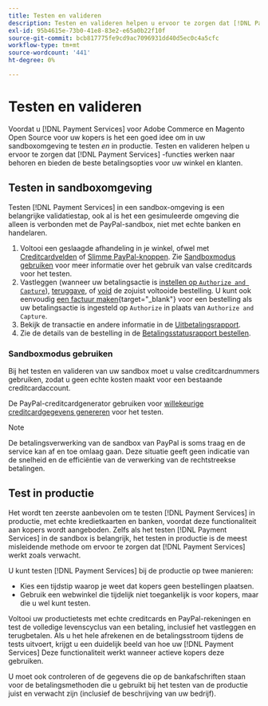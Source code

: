 ```yaml
---
title: Testen en valideren
description: Testen en valideren helpen u ervoor te zorgen dat [!DNL Payment Services] functies werken naar behoren en bieden de beste betalingsopties voor uw klanten
exl-id: 95b4615e-73b0-41e8-83e2-e65a0b22f10f
source-git-commit: bcb817775fe9cd9ac7096931dd40d5ec0c4a5cfc
workflow-type: tm+mt
source-wordcount: '441'
ht-degree: 0%

---
```


# Testen en valideren

Voordat u [!DNL Payment Services] voor Adobe Commerce en Magento Open Source voor uw kopers is het een goed idee om in uw sandboxomgeving te testen _en_ in productie. Testen en valideren helpen u ervoor te zorgen dat [!DNL Payment Services] -functies werken naar behoren en bieden de beste betalingsopties voor uw winkel en klanten.

## Testen in sandboxomgeving

Testen [!DNL Payment Services] in een sandbox-omgeving is een belangrijke validatiestap, ook al is het een gesimuleerde omgeving die alleen is verbonden met de PayPal-sandbox, niet met echte banken en handelaren.

1. Voltooi een geslaagde afhandeling in je winkel, ofwel met [Creditcardvelden](payments-options.md#credit-card-fields) of [Slimme PayPal-knoppen](payments-options.md#paypal-smart-buttons). Zie [Sandboxmodus gebruiken](#use-sandbox-mode) voor meer informatie over het gebruik van valse creditcards voor het testen.
1. Vastleggen (wanneer uw betalingsactie is [instellen op `Authorize and Capture`](onboard.md#set-payment-services-as-payment-method)), [teruggave](refunds.md), of [void](voids.md) de zojuist voltooide bestelling. U kunt ook eenvoudig [een factuur maken](https://docs.magento.com/user-guide/sales/invoice-create.html){target=&quot;_blank&quot;} voor een bestelling als uw betalingsactie is ingesteld op `Authorize` in plaats van `Authorize and Capture`.
1. Bekijk de transactie en andere informatie in de [Uitbetalingsrapport](payouts.md).
1. Zie de details van de bestelling in de [Betalingsstatusrapport bestellen](order-payment-status.md).

### Sandboxmodus gebruiken

Bij het testen en valideren van uw sandbox moet u valse creditcardnummers gebruiken, zodat u geen echte kosten maakt voor een bestaande creditcardaccount.

De PayPal-creditcardgenerator gebruiken voor [willekeurige creditcardgegevens genereren](https://www.paypal.com/us/smarthelp/article/where-can-i-find-test-credit-card-numbers-ts2157) voor het testen.

>[!NOTE]
>
>De betalingsverwerking van de sandbox van PayPal is soms traag en de service kan af en toe omlaag gaan. Deze situatie geeft geen indicatie van de snelheid en de efficiëntie van de verwerking van de rechtstreekse betalingen.

## Test in productie

Het wordt ten zeerste aanbevolen om te testen [!DNL Payment Services] in productie, met echte kredietkaarten en banken, voordat deze functionaliteit aan kopers wordt aangeboden. Zelfs als het testen [!DNL Payment Services] in de sandbox is belangrijk, het testen in productie is de meest misleidende methode om ervoor te zorgen dat [!DNL Payment Services] werkt zoals verwacht.

U kunt testen [!DNL Payment Services] bij de productie op twee manieren:

* Kies een tijdstip waarop je weet dat kopers geen bestellingen plaatsen.
* Gebruik een webwinkel die tijdelijk niet toegankelijk is voor kopers, maar die u wel kunt testen.

Voltooi uw productietests met echte creditcards en PayPal-rekeningen en test de volledige levenscyclus van een betaling, inclusief het vastleggen en terugbetalen. Als u het hele afrekenen en de betalingsstroom tijdens de tests uitvoert, krijgt u een duidelijk beeld van hoe uw [!DNL Payment Services] Deze functionaliteit werkt wanneer actieve kopers deze gebruiken.

U moet ook controleren of de gegevens die op de bankafschriften staan voor de betalingsmethoden die u gebruikt bij het testen van de productie juist en verwacht zijn (inclusief de beschrijving van uw bedrijf).

